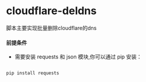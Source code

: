 # cloudflare-deldns
脚本主要实现批量删除cloudflare的dns
#### 前提条件
- 需要安装 requests 和 json 模块,你可以通过 pip 安装：
```shell

pip install requests

```
